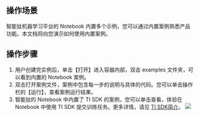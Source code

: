 ## 操作场景
智能钛机器学习平台的 Notebook 内置多个示例，您可以通过内置案例熟悉产品功能。本文档将向您演示如何使用内置案例。

## 操作步骤
1. 用户创建完实例后，单击【打开】进入容器内部，双击 examples 文件夹，可以看到内置的 Notebook 案例。
2. 双击打开案例文件，案例中包含每一步的说明与具体的代码。您可以单击操作栏的【运行】，查看案例运行结果。
3. 智能钛的 Notebook 中内置了 TI SDK 的案例，您可以单击查看，体验在 Notebook 中使用 TI SDK 提交训练任务。更多详情，请见 [TI SDK简介](https://cloud.tencent.com/document/product/851/40077)。
![](https://main.qcloudimg.com/raw/1b06e39aa8bd0c70c80e99a1c80b906b.png)


